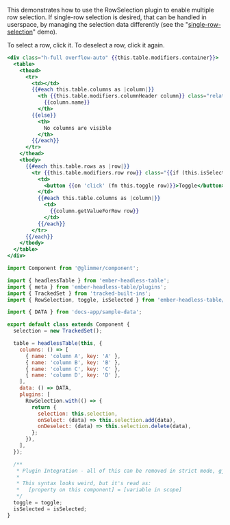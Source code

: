 This demonstrates how to use the RowSelection plugin to enable multiple row selection.
If single-row selection is desired, that can be handled in userspace, by managing the selection data differently (see the "[single-row-selection](/docs/demos/single-row-selection)" demo).

To select a row, click it. To deselect a row, click it again.

```hbs template
<div class="h-full overflow-auto" {{this.table.modifiers.container}}>
  <table>
    <thead>
      <tr>
        <td></td>
        {{#each this.table.columns as |column|}}
          <th {{this.table.modifiers.columnHeader column}} class="relative group">
            {{column.name}}
          </th>
        {{else}}
          <th>
            No columns are visible
          </th>
        {{/each}}
      </tr>
    </thead>
    <tbody>
      {{#each this.table.rows as |row|}}
        <tr {{this.table.modifiers.row row}} class="{{if (this.isSelected row) 'bg-surface-inner'}}">
          <td>
            <button {{on 'click' (fn this.toggle row)}}>Toggle</button>
          </td>
          {{#each this.table.columns as |column|}}
            <td>
              {{column.getValueForRow row}}
            </td>
          {{/each}}
        </tr>
      {{/each}}
    </tbody>
  </table>
</div>
```
```js component
import Component from '@glimmer/component';

import { headlessTable } from 'ember-headless-table';
import { meta } from 'ember-headless-table/plugins';
import { TrackedSet } from 'tracked-built-ins';
import { RowSelection, toggle, isSelected } from 'ember-headless-table/plugins/row-selection';

import { DATA } from 'docs-app/sample-data';

export default class extends Component {
  selection = new TrackedSet();

  table = headlessTable(this, {
    columns: () => [
      { name: 'column A', key: 'A' },
      { name: 'column B', key: 'B' },
      { name: 'column C', key: 'C' },
      { name: 'column D', key: 'D' },
    ],
    data: () => DATA,
    plugins: [
      RowSelection.with(() => {
        return {
          selection: this.selection,
          onSelect: (data) => this.selection.add(data),
          onDeselect: (data) => this.selection.delete(data),
        };
      }),
    ],
  });

  /**
   * Plugin Integration - all of this can be removed in strict mode, gjs/gts
   *
   * This syntax looks weird, but it's read as:
   *   [property on this component] = [variable in scope]
   */
  toggle = toggle;
  isSelected = isSelected;
}
